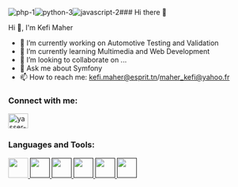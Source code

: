 ![php-1](https://github.com/kefimaher/kefimaher/assets/60353495/cb542fc5-923d-4cfb-9f2a-5822edc00779)![python-3](https://github.com/kefimaher/kefimaher/assets/60353495/dbdc33cb-7b0c-4637-8662-70efe9ff9d5a)![javascript-2](https://github.com/kefimaher/kefimaher/assets/60353495/1c17215f-240a-4ff9-9af3-424f5b393158)### Hi there 👋

Hi 👋, I'm Kefi Maher
- 🔭 I’m currently working on Automotive Testing and Validation
- 🌱 I’m currently learning Multimedia and Web Development
- 👯 I’m looking to collaborate on ...
- 💬 Ask me about Symfony  
- 📫 How to reach me: kefi.maher@esprit.tn/maher_kefi@yahoo.fr

<h3 align="left">Connect with me:</h3>
<p align="left">
<a href="https://www.linkedin.com/in/kefi-maher-23a71a180/" target="blank"><img align="center" src="https://raw.githubusercontent.com/rahuldkjain/github-profile-readme-generator/master/src/images/icons/Social/linked-in-alt.svg" alt="yasser-jamli-718582206/" height="30" width="40" /></a>
</p>

<h3 align="left">Languages and Tools:</h3>
<p align="left">
<a href="https://symfony.com" target="_blank" rel="noreferrer"> <img src="https://github.com/kefimaher/kefimaher/assets/60353495/baabcdaa-dfec-4226-8ed6-8178c2b1eb0f"  width="40" height="40"/> </a>
<a href="" target="_blank" rel="noreferrer"> <img src="https://github.com/kefimaher/kefimaher/assets/60353495/2740f041-9c8a-4481-83b1-5f00fa9b4a67"  width="40" height="40"/> </a>
<a href="" target="_blank" rel="noreferrer"> <img src="https://github.com/kefimaher/kefimaher/assets/60353495/9440c53f-3989-44a3-9a6a-8c02cf9b1b37"  width="40" height="40"/> </a>
<a href="" target="_blank" rel="noreferrer"> <img src="https://github.com/kefimaher/kefimaher/assets/60353495/f94336ac-cee4-4478-87cd-5bc61085658b"  width="40" height="40"/> </a>
<a href="" target="_blank" rel="noreferrer"> <img src="https://github.com/kefimaher/kefimaher/assets/60353495/4a4bee56-4e83-4cd8-9ba8-c8b63adbd00d"  width="40" height="40"/> </a>
<a href="" target="_blank" rel="noreferrer"> <img src="https://github.com/kefimaher/kefimaher/assets/60353495/579a9ce5-9f7a-488f-8c40-b06f80e18a23"  width="40" height="40"/> </a>
</p>



